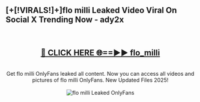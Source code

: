 <h2>[+[!VIRALS!]+]flo milli Leaked Video Viral On Social X Trending Now - ady2x</h2>
<br>
<div align="center">
<h2><a href="https://libra.edu.pl?flo_milli" rel="nofollow">🔴 CLICK HERE 🌐==►► flo_milli</a></h2>
<br>
Get flo milli OnlyFans leaked all content. Now you can access all videos and pictures of flo milli OnlyFans. New Updated Files 2025!
<br>
<br>
<a href="https://libra.edu.pl?flo_milli" rel="nofollow" data-target="animated-image.originalLink"><img src="https://i.ibb.co.com/WyWwxjT/player-gif2.gif" alt="flo milli Leaked OnlyFans" style="max-width: 100%; display: inline-block;" data-target="animated-image.originalImage"></a>
</div>
<br>